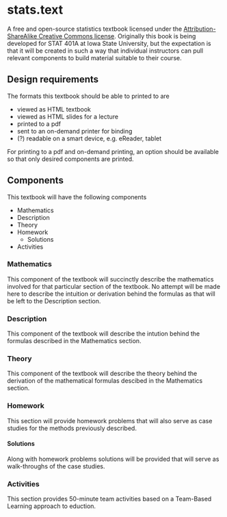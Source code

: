 # stats.text


A free and open-source statistics textbook licensed under the [Attribution-ShareAlike Creative Commons license](http://creativecommons.org/licenses/by-sa/3.0/legalcode). Originally this book is being developed for STAT 401A at Iowa State University, but the expectation is that it will be created in such a way that individual instructors can pull relevant components to build material suitable to their course. 


## Design requirements

The formats this textbook should be able to printed to are
- viewed as HTML textbook
- viewed as HTML slides for a lecture
- printed to a pdf
- sent to an on-demand printer for binding
- (?) readable on a smart device, e.g. eReader, tablet

For printing to a pdf and on-demand printing, an option should be available so that only desired components are printed.


## Components

This textbook will have the following components
- Mathematics
- Description
- Theory
- Homework
  - Solutions
- Activities


### Mathematics

This component of the textbook will succinctly describe the mathematics involved for that particular section of the textbook. No attempt will be made here to describe the intuition or derivation behind the formulas as that will be left to the Description section. 

### Description

This component of the textbook will describe the intution behind the formulas described in the Mathematics section.

### Theory

This component of the textbook will describe the theory behind the derivation of the mathematical formulas descibed in the Mathematics section.

### Homework

This section will provide homework problems that will also serve as case studies for the methods previously described.

#### Solutions

Along with homework problems solutions will be provided that will serve as walk-throughs of the case studies.

### Activities

This section provides 50-minute team activities based on a Team-Based Learning approach to eduction. 


